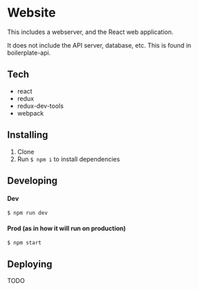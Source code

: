 # Website

This includes a webserver, and the React web application.

It does not include the API server, database, etc.  This is found in boilerplate-api.

## Tech

- react
- redux
- redux-dev-tools
- webpack

## Installing

1. Clone
2. Run `$ npm i` to install dependencies

## Developing

#### Dev

`$ npm run dev`

#### Prod (as in how it will run on production)

`$ npm start`

## Deploying

TODO
